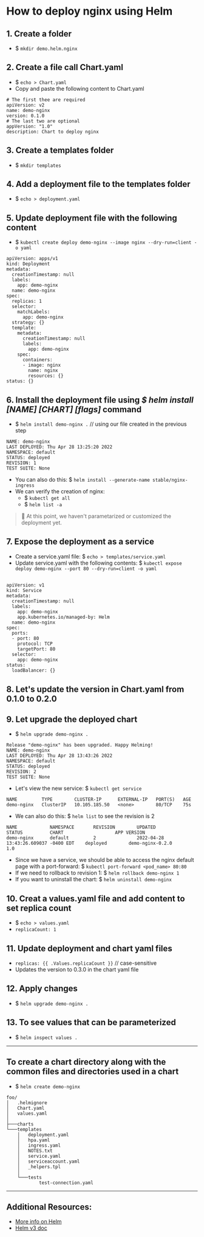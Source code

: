 # How to deploy nginx using Helm 

## 1. Create a folder
- $ `mkdir demo.helm.nginx`

## 2. Create a file call Chart.yaml
- $ `echo > Chart.yaml`
- Copy and paste the following content to Chart.yaml
 ```
# The first thee are required
apiVersion: v2
name: demo-nginx
version: 0.1.0
# The last two are optional
appVersion: "1.0"
description: Chart to deploy nginx
```
## 3. Create a templates folder
- $ `mkdir templates`

## 4. Add a deployment file to the templates folder
- $ `echo > deployment.yaml`

## 5. Update deployment file with the following content
- $ `kubectl create deploy demo-nginx --image nginx --dry-run=client -o yaml`
```
apiVersion: apps/v1
kind: Deployment
metadata:
  creationTimestamp: null
  labels:
    app: demo-nginx
  name: demo-nginx
spec:
  replicas: 1
  selector:
    matchLabels:
      app: demo-nginx
  strategy: {}
  template:
    metadata:
      creationTimestamp: null
      labels:
        app: demo-nginx
    spec:
      containers:
      - image: nginx
        name: nginx
        resources: {}
status: {}
```

## 6. Install the deployment file using _$ helm install [NAME] [CHART] [flags]_ command
- $ `helm install demo-nginx .` // using our file created in the previous step
```
NAME: demo-nginx
LAST DEPLOYED: Thu Apr 28 13:25:20 2022
NAMESPACE: default
STATUS: deployed
REVISION: 1
TEST SUITE: None
```
- You can also do this: $ `helm install --generate-name stable/nginx-ingress`
- We can verify the creation of nginx:
    - $ `kubectl get all`
    - $ `helm list -a`

>:star2: At this point, we haven't parametarized or customized the deployment yet.

## 7. Expose the deployment as a service
- Create a service.yaml file: $ `echo > templates/service.yaml`
- Update service.yaml with the following contents: $ `kubectl expose deploy demo-nginx --port 80 --dry-run=client -o yaml`

## 

```
apiVersion: v1
kind: Service
metadata:
  creationTimestamp: null
  labels:
    app: demo-nginx
    app.kubernetes.io/managed-by: Helm
  name: demo-nginx
spec:
  ports:
  - port: 80
    protocol: TCP
    targetPort: 80
  selector:
    app: demo-nginx
status:
  loadBalancer: {}
```

## 8. Let's update the version in Chart.yaml from 0.1.0 to 0.2.0

## 9. Let upgrade the deployed chart
- $ `helm upgrade demo-nginx .`

```
Release "demo-nginx" has been upgraded. Happy Helming!
NAME: demo-nginx
LAST DEPLOYED: Thu Apr 28 13:43:26 2022
NAMESPACE: default
STATUS: deployed
REVISION: 2
TEST SUITE: None
```

- Let's view the new service: $ `kubectl get service`
```
NAME         TYPE        CLUSTER-IP      EXTERNAL-IP   PORT(S)   AGE
demo-nginx   ClusterIP   10.105.185.50   <none>        80/TCP    75s
```

- We can also do this: $ `helm list` to see the revision is 2

```
NAME            NAMESPACE       REVISION        UPDATED                                 STATUS          CHART                   APP VERSION
demo-nginx      default         2               2022-04-28 13:43:26.609037 -0400 EDT    deployed        demo-nginx-0.2.0        1.0
```
- Since we have a service, we should be able to access the nginx default page with a port-forward: $ `kubectl port-forward <pod_name> 80:80`
- If we need to rollback to revision 1: $ `helm rollback demo-nginx 1`
- If you want to uninstall the chart: $ `helm uninstall demo-nginx`

## 10. Creat a values.yaml file and add content to set replica count
- $ `echo > values.yaml`
- `replicaCount: 1`

## 11. Update deployment and chart yaml files
- `replicas: {{ .Values.replicaCount }}` // case-sensitive
- Updates the version to 0.3.0 in the chart yaml file

## 12. Apply changes
- $ `helm upgrade demo-nginx .`

## 13. To see values that can be parameterized
- $ `helm inspect values .`

---

## To create a chart directory along with the common files and directories used in a chart
- $ `helm create demo-nginx`
```
foo/
│   .helmignore
│   Chart.yaml          
│   values.yaml
│
├───charts
└───templates
    │   deployment.yaml
    │   hpa.yaml
    │   ingress.yaml
    │   NOTES.txt
    │   service.yaml
    │   serviceaccount.yaml
    │   _helpers.tpl
    │
    └───tests
            test-connection.yaml
```
---
## Additional Resources:
- [More info on Helm](https://helm.sh/docs/helm/helm/)
- [Helm v3 doc](https://v3.helm.sh/docs/)